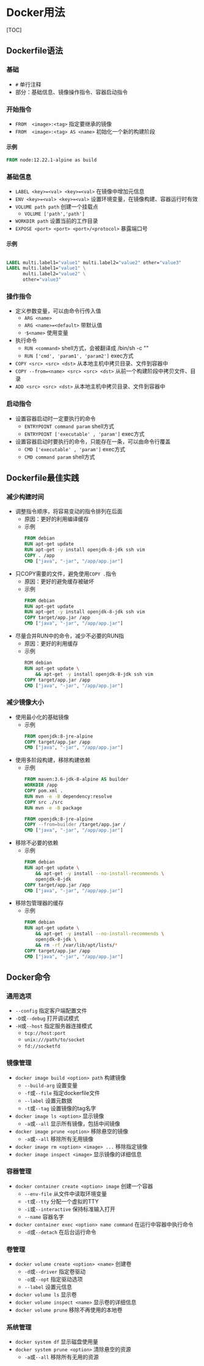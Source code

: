 
# Docker用法

[TOC]

## Dockerfile语法

### 基础
* `#` 单行注释
* 部分：基础信息、镜像操作指令、容器启动指令


### 开始指令
* `FROM  <image>:<tag>` 指定要继承的镜像
* `FROM  <image>:<tag> AS <name>` 初始化一个新的构建阶段

#### 示例
```dockerfile
FROM node:12.22.1-alpine as build
```

### 基础信息
* `LABEL <key>=<val> <key>=<val>` 在镜像中增加元信息
* `ENV <key>=<val> <key>=<val>`  设置环境变量，在镜像构建、容器运行时有效
* `VOLUME path path` 创建一个挂载点
	* `VOLUME ['path','path']`
* `WORKDIR path` 设置当前的工作目录
* `EXPOSE <port> <port> <port>/<protocol>` 暴露端口号


#### 示例
```dockerfile

LABEL multi.label1="value1" multi.label2="value2" other="value3"
LABEL multi.label1="value1" \
      multi.label2="value2" \
      other="value3"

```

### 操作指令
* 定义参数变量，可以由命令行传入值
	* `ARG <name>`
	* `ARG <name>=<default>`  带默认值
	* ·`$<name>`  使用变量
* 执行命令
	* `RUN <command>` shell方式，会被翻译成 /bin/sh -c "<command>"
	* `RUN ['cmd', 'param1', 'param2']` exec方式
* `COPY <src> <src> <dst>`  从本地主机中拷贝目录、文件到容器中
* `COPY --from=<name> <src> <src> <dst>` 从前一个构建阶段中拷贝文件、目录
* `ADD <src> <src> <dst>` 从本地主机中拷贝目录、文件到容器中


### 启动指令
* 设置容器启动时一定要执行的命令
	* `ENTRYPOINT command param` shell方式
	* `ENTRYPOINT ['executable' , 'param']` exec方式
* 设置容器启动时要执行的命令，只能存在一条，可以由命令行覆盖
	* `CMD ['executable' , 'param']` exec方式
	* `CMD command param` shell方式


## Dockerfile最佳实践

### 减少构建时间
* 调整指令顺序，将容易变动的指令排列在后面
	* 原因：更好的利用编译缓存
	* 示例
		```dockerfile
		FROM debian
		RUN apt-get update
		RUN apt-get -y install openjdk-8-jdk ssh vim
		COPY . /app
		CMD ["java", "-jar", "/app/app.jar"]
		```
* 只COPY需要的文件，避免使用`COPY .`指令
	* 原因：更好的避免缓存被破坏
	* 示例
		```dockerfile
		FROM debian
		RUN apt-get update
		RUN apt-get -y install openjdk-8-jdk ssh vim
		COPY target/app.jar /app
		CMD ["java", "-jar", "/app/app.jar"]
		```
* 尽量合并RUN中的命令，减少不必要的RUN指
	* 原因：更好的利用缓存
	* 示例
		```dockerfile
		ROM debian
		RUN apt-get update \
			&& apt-get -y install openjdk-8-jdk ssh vim 
		COPY target/app.jar /app
		CMD ["java", "-jar", "/app/app.jar"]
		```

### 减少镜像大小
* 使用最小化的基础镜像
	* 示例
		```dockerfile
		FROM openjdk:8-jre-alpine
		COPY target/app.jar /app
		CMD ["java", "-jar", "/app/app.jar"]
		```
* 使用多阶段构建，移除构建依赖
	* 示例
		```dockerfile
		FROM maven:3.6-jdk-8-alpine AS builder
		WORKDIR /app
		COPY pom.xml .
		RUN mvn -e -B dependency:resolve
		COPY src ./src
		RUN mvn -e -B package

		FROM openjdk:8-jre-alpine
		COPY --from=builder /target/app.jar /
		CMD ["java", "-jar", "/app/app.jar"]
		```
* 移除不必要的依赖
	* 示例
		```dockerfile
		FROM debian
		RUN apt-get update \
			&& apt-get -y install --no-install-recommends \
			openjdk-8-jdk 
		COPY target/app.jar /app
		CMD ["java", "-jar", "/app/app.jar"]
		```
* 移除包管理器的缓存
	* 示例
		```dockerfile
		FROM debian
		RUN apt-get update \
			&& apt-get -y install --no-install-recommends \
			openjdk-8-jdk \
			&& rm -rf /var/lib/apt/lists/* 
		COPY target/app.jar /app
		CMD ["java", "-jar", "/app/app.jar"]
		```

## Docker命令

### 通用选项
* `--config` 指定客户端配置文件
* `-D`或`--debug` 打开调试模式
* `-H`或`--host` 指定服务器连接模式
	* `tcp://host:port`
	* `unix:///path/to/socket`
	* `fd://socketfd`

### 镜像管理
* `docker image build <option> path`  构建镜像
	* `--build-arg` 设置变量
	* `-f`或`--file` 指定dockerfile文件
	* `--label` 设置元数据
	* `-t`或`--tag` 设置镜像的tag名字
* `docker image ls <option>`  显示镜像
	* `-a`或`--all` 显示所有镜像，包括中间镜像
* `docker image prune <option>` 移除悬空的镜像
	* `-a`或`--all` 移除所有无用镜像
* `docker image rm <option> <image> ...` 移除指定镜像
* `docker image inspect <image>`  显示镜像的详细信息


### 容器管理
* `docker container create <option> image` 创建一个容器
	* `--env-file` 从文件中读取环境变量
	* `-t`或`--tty` 分配一个虚拟的TTY
	* `-i`或`--interactive` 保持标准输入打开
	* `--name` 容器名字
* `docker container exec <option> name command` 在运行中容器中执行命令
	* `-d`或`--detach` 在后台运行命令

### 卷管理
* `docker volume create <option> <name>` 创建卷
	* `-d`或`--driver` 指定卷驱动
	* `-o`或`--opt` 指定驱动选项
	* `--label` 设置元信息
* `docker volume ls` 显示卷
* `docker volume inspect <name>` 显示卷的详细信息
* `docker volume prune` 移除不再使用的本地卷

### 系统管理
* `docker system df`  显示磁盘使用量
* `docker system prune <option>`  清除悬空的资源
	* `-a`或`--all` 移除所有无用的资源	

